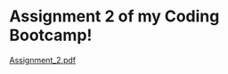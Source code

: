# Assignment 2 of my Coding Bootcamp! 

[Assignment_2.pdf](https://github.com/Yourwash/Assignment_2/files/9028585/Assignment_2.pdf)
